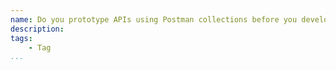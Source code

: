 ```yaml
---
name: Do you prototype APIs using Postman collections before you develop them?
description: 
tags:
    - Tag
...
```

